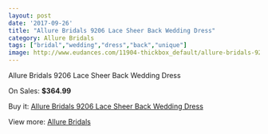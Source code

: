 ```yaml
---
layout: post
date: '2017-09-26'
title: "Allure Bridals 9206 Lace Sheer Back Wedding Dress"
category: Allure Bridals
tags: ["bridal","wedding","dress","back","unique"]
image: http://www.eudances.com/11904-thickbox_default/allure-bridals-9206-lace-sheer-back-wedding-dress.jpg
---
```

Allure Bridals 9206 Lace Sheer Back Wedding Dress

On Sales: **$364.99**
<a href="https://www.eudances.com/en/allure-bridals/3734-allure-bridals-9206-lace-sheer-back-wedding-dress.html"><amp-img layout="responsive" width="600" height="600" src="//www.eudances.com/11904-thickbox_default/allure-bridals-9206-lace-sheer-back-wedding-dress.jpg" alt="Allure Bridals 9206 Lace Sheer Back Wedding Dress 0" /></a>
<a href="https://www.eudances.com/en/allure-bridals/3734-allure-bridals-9206-lace-sheer-back-wedding-dress.html"><amp-img layout="responsive" width="600" height="600" src="//www.eudances.com/11909-thickbox_default/allure-bridals-9206-lace-sheer-back-wedding-dress.jpg" alt="Allure Bridals 9206 Lace Sheer Back Wedding Dress 1" /></a>
<a href="https://www.eudances.com/en/allure-bridals/3734-allure-bridals-9206-lace-sheer-back-wedding-dress.html"><amp-img layout="responsive" width="600" height="600" src="//www.eudances.com/11908-thickbox_default/allure-bridals-9206-lace-sheer-back-wedding-dress.jpg" alt="Allure Bridals 9206 Lace Sheer Back Wedding Dress 2" /></a>
<a href="https://www.eudances.com/en/allure-bridals/3734-allure-bridals-9206-lace-sheer-back-wedding-dress.html"><amp-img layout="responsive" width="600" height="600" src="//www.eudances.com/11907-thickbox_default/allure-bridals-9206-lace-sheer-back-wedding-dress.jpg" alt="Allure Bridals 9206 Lace Sheer Back Wedding Dress 3" /></a>
<a href="https://www.eudances.com/en/allure-bridals/3734-allure-bridals-9206-lace-sheer-back-wedding-dress.html"><amp-img layout="responsive" width="600" height="600" src="//www.eudances.com/11906-thickbox_default/allure-bridals-9206-lace-sheer-back-wedding-dress.jpg" alt="Allure Bridals 9206 Lace Sheer Back Wedding Dress 4" /></a>
<a href="https://www.eudances.com/en/allure-bridals/3734-allure-bridals-9206-lace-sheer-back-wedding-dress.html"><amp-img layout="responsive" width="600" height="600" src="//www.eudances.com/11905-thickbox_default/allure-bridals-9206-lace-sheer-back-wedding-dress.jpg" alt="Allure Bridals 9206 Lace Sheer Back Wedding Dress 5" /></a>

Buy it: [Allure Bridals 9206 Lace Sheer Back Wedding Dress](https://www.eudances.com/en/allure-bridals/3734-allure-bridals-9206-lace-sheer-back-wedding-dress.html "Allure Bridals 9206 Lace Sheer Back Wedding Dress")

View more: [Allure Bridals](https://www.eudances.com/en/2-allure-bridals "Allure Bridals")